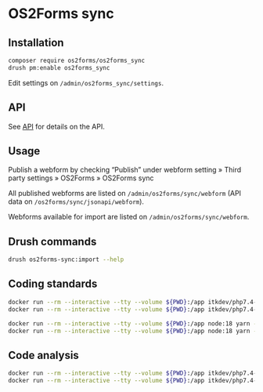 # OS2Forms sync

## Installation

```sh
composer require os2forms/os2forms_sync
drush pm:enable os2forms_sync
```

Edit settings on `/admin/os2forms_sync/settings`.

## API

See [API](docs/API.md) for details on the API.

## Usage

Publish a webform by checking “Publish” under webform setting » Third party
settings » OS2Forms » OS2Forms sync

All published webforms are listed on `/admin/os2forms/sync/webform` (API data on
`/os2forms/sync/jsonapi/webform`).

Webforms available for import are listed on `/admin/os2forms/sync/webform`.

## Drush commands

```sh
drush os2forms-sync:import --help
```

## Coding standards

```sh
docker run --rm --interactive --tty --volume ${PWD}:/app itkdev/php7.4-fpm:latest composer install
docker run --rm --interactive --tty --volume ${PWD}:/app itkdev/php7.4-fpm:latest composer coding-standards-check

docker run --rm --interactive --tty --volume ${PWD}:/app node:18 yarn --cwd /app install
docker run --rm --interactive --tty --volume ${PWD}:/app node:18 yarn --cwd /app coding-standards-check
```

## Code analysis

```sh
docker run --rm --interactive --tty --volume ${PWD}:/app itkdev/php7.4-fpm:latest composer install
docker run --rm --interactive --tty --volume ${PWD}:/app itkdev/php7.4-fpm:latest composer code-analysis
```
